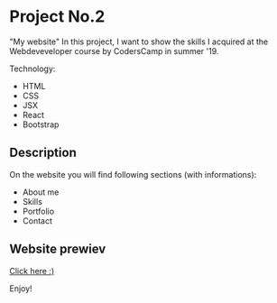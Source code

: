 # Project No.2

"My website"
In this project, I want to show the skills I acquired at the Webdeveveloper course by CodersCamp in summer '19.

Technology: 

- HTML 
- CSS
- JSX
- React
- Bootstrap

## Description

On the website you will find following sections (with informations):
* About me
* Skills
* Portfolio
* Contact


## Website prewiev

[Click here :)](https://bartlomiejkorycki.github.io/MyPage/#/)

Enjoy!
